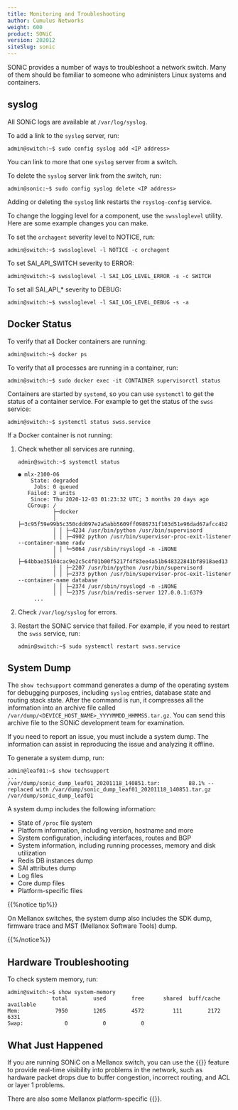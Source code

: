 ```yaml
---
title: Monitoring and Troubleshooting
author: Cumulus Networks
weight: 600
product: SONiC
version: 202012
siteSlug: sonic
---
```


SONiC provides a number of ways to troubleshoot a network switch. Many of them should be familiar to someone who administers Linux systems and containers.

## syslog

All SONiC logs are available at `/var/log/syslog`.

To add a link to the `syslog` server, run:

    admin@switch:~$ sudo config syslog add <IP address>

You can link to more that one `syslog` server from a switch.

To delete the `syslog` server link from the switch, run:

    admin@sonic:~$ sudo config syslog delete <IP address>

Adding or deleting the `syslog` link restarts  the `rsyslog-config` service.

To change the logging level for a component, use the `swssloglevel` utility. Here are some example changes you can make.

To set the `orchagent` severity level to NOTICE, run:

    admin@switch:~$ swssloglevel -l NOTICE -c orchagent

To set SAI_API_SWITCH severity to ERROR:

    admin@switch:~$ swssloglevel -l SAI_LOG_LEVEL_ERROR -s -c SWITCH

To set all SAI_API_* severity to DEBUG:

    admin@switch:~$ swssloglevel -l SAI_LOG_LEVEL_DEBUG -s -a

## Docker Status

To verify that all Docker containers are running:

    admin@switch:~$ docker ps

To verify that all processes are running in a container, run:

    admin@switch:~$ sudo docker exec -it CONTAINER supervisorctl status

Containers are started by `systemd`, so you can use `systemctl` to get the status of a container service. For example to get the status of the `swss` service:

    admin@switch:~$ systemctl status swss.service

If a Docker container is not running:

1. Check whether all services are running.

       admin@switch:~$ systemctl status

       ● mlx-2100-06
           State: degraded
            Jobs: 0 queued
          Failed: 3 units
           Since: Thu 2020-12-03 01:23:32 UTC; 3 months 20 days ago
          CGroup: /
                  ├─docker
                  │ ├─3c95f59e99b5c350cdd097e2a5abb5609ff0986731f103d51e96dad67afcc4b2
                  │ │ ├─4234 /usr/bin/python /usr/bin/supervisord
                  │ │ ├─4902 python /usr/bin/supervisor-proc-exit-listener --container-name radv
                  │ │ └─5064 /usr/sbin/rsyslogd -n -iNONE
                  │ ├─64bbae35104cac9e2c5c4f01b00f5217f4f83ee4a51b648322841bf8918aed13
                  │ │ ├─2207 /usr/bin/python /usr/bin/supervisord
                  │ │ ├─2373 python /usr/bin/supervisor-proc-exit-listener --container-name database
                  │ │ ├─2374 /usr/sbin/rsyslogd -n -iNONE
                  │ │ └─2375 /usr/bin/redis-server 127.0.0.1:6379
            ...

2. Check `/var/log/syslog` for errors.
3. Restart the SONiC service that failed. For example, if you need to restart the `swss` service, run:

       admin@switch:~$ sudo systemctl restart swss.service

## System Dump

The `show techsupport` command generates a dump of the operating system for debugging purposes, including `syslog` entries, database state and routing stack state. After the command is run, it compresses all the information into an archive file called `/var/dump/<DEVICE_HOST_NAME>_YYYYMMDD_HHMMSS.tar.gz`. You can send this archive file to the SONiC development team for examination.

If you need to report an issue, you must include a system dump. The information can assist in reproducing the issue and analyzing it offline.

To generate a system dump, run:

```
admin@leaf01:~$ show techsupport
...
/var/dump/sonic_dump_leaf01_20201118_140851.tar:         88.1% -- replaced with /var/dump/sonic_dump_leaf01_20201118_140851.tar.gz
/var/dump/sonic_dump_leaf01
```

A system dump includes the following information:

- State of `/proc` file system
- Platform information, including version, hostname and more
- System configuration, including interfaces, routes and BGP
- System information, including running processes, memory and disk utilization
- Redis DB instances dump
- SAI attributes dump
- Log files
- Core dump files
- Platform-specific files

{{%notice tip%}}

On Mellanox switches, the system dump also includes the SDK dump, firmware trace and MST (Mellanox Software Tools) dump.

{{%/notice%}}

## Hardware Troubleshooting

To check system memory, run:

```
admin@switch:~$ show system-memory 
              total        used        free      shared  buff/cache   available
Mem:           7950        1205        4572         111        2172        6331
Swap:             0           0           0
```

## What Just Happened

If you are running SONiC on a Mellanox switch, you can use the {{<link url="What-Just-Happened">}} feature to provide real-time visibility into problems in the network, such as hardware packet drops due to buffer congestion, incorrect routing, and ACL or layer 1 problems.

There are also some Mellanox platform-specific {{<link title="Mellanox Debug Tools for SONiC" text="debug tools">}}.
